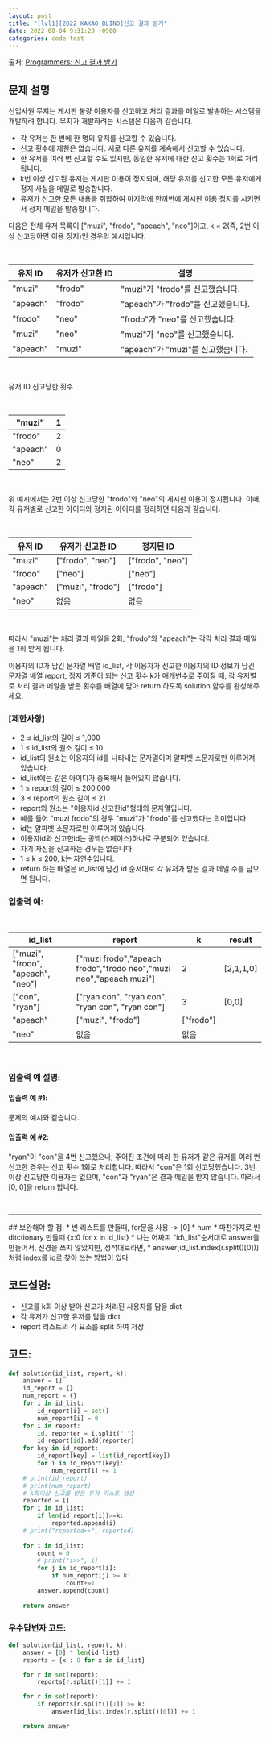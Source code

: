 ```yaml
---
layout: post
title: "[lvl1][2022_KAKAO_BLIND]신고 결과 받기"
date: 2022-08-04 9:31:29 +0900
categories: code-test
---
```


출처: [Programmers: 신고 결과 받기
](https://school.programmers.co.kr/learn/courses/30/lessons/92334)
## 문제 설명

신입사원 무지는 게시판 불량 이용자를 신고하고 처리 결과를 메일로 발송하는 시스템을 개발하려 합니다. 무지가 개발하려는 시스템은 다음과 같습니다.

* 각 유저는 한 번에 한 명의 유저를 신고할 수 있습니다.
 * 신고 횟수에 제한은 없습니다. 서로 다른 유저를 계속해서 신고할 수 있습니다.
 * 한 유저를 여러 번 신고할 수도 있지만, 동일한 유저에 대한 신고 횟수는 1회로 처리됩니다.
* k번 이상 신고된 유저는 게시판 이용이 정지되며, 해당 유저를 신고한 모든 유저에게 정지 사실을 메일로 발송합니다.
 * 유저가 신고한 모든 내용을 취합하여 마지막에 한꺼번에 게시판 이용 정지를 시키면서 정지 메일을 발송합니다.

다음은 전체 유저 목록이 ["muzi", "frodo", "apeach", "neo"]이고, k = 2(즉, 2번 이상 신고당하면 이용 정지)인 경우의 예시입니다.

<br>

| 유저 ID 	| 유저가 신고한 ID 	| 설명 	|
|---	|---	|---	|
| "muzi" 	| "frodo" 	| "muzi"가 "frodo"를 신고했습니다. 	|
| "apeach" 	| "frodo" 	| "apeach"가 "frodo"를 신고했습니다. 	|
| "frodo" 	| "neo" 	| "frodo"가 "neo"를 신고했습니다. 	|
| "muzi" 	| "neo" 	| "muzi"가 "neo"를 신고했습니다. 	|
| "apeach" 	| "muzi" 	| "apeach"가 "muzi"를 신고했습니다. 	|

<br>

유저 ID	신고당한 횟수

<br>

| "muzi" 	| 1 	|
|---	|---	|
| "frodo" 	| 2 	|
| "apeach" 	| 0 	|
| "neo" 	| 2 	|

<br>

위 예시에서는 2번 이상 신고당한 "frodo"와 "neo"의 게시판 이용이 정지됩니다. 이때, 각 유저별로 신고한 아이디와 정지된 아이디를 정리하면 다음과 같습니다.

<br>

| 유저 ID 	| 유저가 신고한 ID 	| 정지된 ID 	|
|---	|---	|---	|
| "muzi" 	| ["frodo", "neo"] 	| ["frodo", "neo"] 	|
| "frodo" 	| ["neo"] 	| ["neo"] 	|
| "apeach" 	| ["muzi", "frodo"] 	| ["frodo"] 	|
| "neo" 	| 없음 	| 없음 	|

<br>

따라서 "muzi"는 처리 결과 메일을 2회, "frodo"와 "apeach"는 각각 처리 결과 메일을 1회 받게 됩니다.

이용자의 ID가 담긴 문자열 배열 id_list, 각 이용자가 신고한 이용자의 ID 정보가 담긴 문자열 배열 report, 정지 기준이 되는 신고 횟수 k가 매개변수로 주어질 때, 각 유저별로 처리 결과 메일을 받은 횟수를 배열에 담아 return 하도록 solution 함수를 완성해주세요.

### [제한사항]
* 2 ≤ id_list의 길이 ≤ 1,000
 * 1 ≤ id_list의 원소 길이 ≤ 10
 * id_list의 원소는 이용자의 id를 나타내는 문자열이며 알파벳 소문자로만 이루어져 있습니다.
 * id_list에는 같은 아이디가 중복해서 들어있지 않습니다.
* 1 ≤ report의 길이 ≤ 200,000
 * 3 ≤ report의 원소 길이 ≤ 21
 * report의 원소는 "이용자id 신고한id"형태의 문자열입니다.
 * 예를 들어 "muzi frodo"의 경우 "muzi"가 "frodo"를 신고했다는 의미입니다.
 * id는 알파벳 소문자로만 이루어져 있습니다.
 * 이용자id와 신고한id는 공백(스페이스)하나로 구분되어 있습니다.
 * 자기 자신을 신고하는 경우는 없습니다.
* 1 ≤ k ≤ 200, k는 자연수입니다.
* return 하는 배열은 id_list에 담긴 id 순서대로 각 유저가 받은 결과 메일 수를 담으면 됩니다.

### 입출력 예:
<br>

| id_list 	| report 	| k 	| result 	|
|---	|---	|---	|---	|
| ["muzi", "frodo", "apeach", "neo"] 	| ["muzi frodo","apeach frodo","frodo neo","muzi neo","apeach muzi"] 	| 2 	| [2,1,1,0] 	|
| ["con", "ryan"] 	| ["ryan con", "ryan con", "ryan con", "ryan con"] 	| 3 	| [0,0] 	|
| "apeach" 	| ["muzi", "frodo"] 	| ["frodo"] 	|  	|
| "neo" 	| 없음 	| 없음 	|  	|

<br>

### 입출력 예 설명:
#### 입출력 예 #1:

문제의 예시와 같습니다.

#### 입출력 예 #2:

"ryan"이 "con"을 4번 신고했으나, 주어진 조건에 따라 한 유저가 같은 유저를 여러 번 신고한 경우는 신고 횟수 1회로 처리합니다. 따라서 "con"은 1회 신고당했습니다. 3번 이상 신고당한 이용자는 없으며, "con"과 "ryan"은 결과 메일을 받지 않습니다. 따라서 [0, 0]을 return 합니다.

<br>

<hr>
## 보완해야 할 점: 
* 빈 리스트를 만들때, for문을 사용 -> [0] * num
* 마찬가지로 빈 ditctionary 만들때 {x:0 for x in id_list}
* 나는 어짜피 "id\_list"순서대로 answer을 만들어서, 신경을 쓰지 않았지만, 정석대로라면, 
 * answer[id_list.index(r.split()[0])] 처럼 index를 id로 찾아 쓰는 방법이 있다
 
<br>


## 코드설명:
* 신고를 k회 이상 받아 신고가 처리된 사용자를 담을 dict
* 각 유저가 신고한 유저를 담을 dict
 * report 리스트의 각 요소를 split 하여 저장 


## 코드:

```python
def solution(id_list, report, k):
    answer = []
    id_report = {}
    num_report = {}
    for i in id_list:
        id_report[i] = set()
        num_report[i] = 0
    for i in report:
        id, reporter = i.split(" ")
        id_report[id].add(reporter)
    for key in id_report:
        id_report[key] = list(id_report[key])
        for i in id_report[key]:
            num_report[i] += 1
    # print(id_report)
    # print(num_report)
    # k회이상 신고를 받은 유저 리스트 생성
    reported = []
    for i in id_list:
        if len(id_report[i])>=k:
            reported.append(i)
    # print("reported>>", reported)
    
    for i in id_list:
        count = 0
        # print("i>>", i)
        for j in id_report[i]:
            if num_report[j] >= k:
                count+=1
        answer.append(count)
        
    return answer
```

### 우수답변자 코드:

```python
def solution(id_list, report, k):
    answer = [0] * len(id_list)    
    reports = {x : 0 for x in id_list}

    for r in set(report):
        reports[r.split()[1]] += 1

    for r in set(report):
        if reports[r.split()[1]] >= k:
            answer[id_list.index(r.split()[0])] += 1

    return answer
```